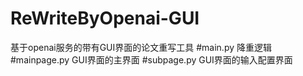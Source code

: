 # ReWriteByOpenai-GUI
基于openai服务的带有GUI界面的论文重写工具
#main.py
降重逻辑
#mainpage.py
GUI界面的主界面
#subpage.py
GUI界面的输入配置界面

